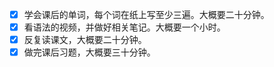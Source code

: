 - [x] 学会课后的单词，每个词在纸上写至少三遍。大概要二十分钟。
- [x] 看语法的视频，并做好相关笔记。大概要一个小时。
- [x] 反复读课文，大概要二十分钟。
- [x] 做完课后习题，大概要三十分钟。